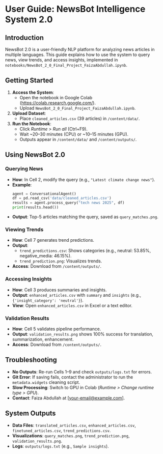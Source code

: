 # User Guide: NewsBot Intelligence System 2.0

## Introduction
NewsBot 2.0 is a user-friendly NLP platform for analyzing news articles in multiple languages. This guide explains how to use the system to query news, view trends, and access insights, implemented in `notebooks/NewsBot_2_0_Final_Project_FaizaAbdullah.ipynb`.

## Getting Started
1. **Access the System**:
   - Open the notebook in Google Colab (https://colab.research.google.com/).
   - Upload `NewsBot_2_0_Final_Project_FaizaAbdullah.ipynb`.
2. **Upload Dataset**:
   - Place `cleaned_articles.csv` (39 articles) in `/content/data/`.
3. **Run the Notebook**:
   - Click *Runtime > Run all* (Ctrl+F9).
   - Wait ~20–30 minutes (CPU) or ~10–15 minutes (GPU).
   - Outputs appear in `/content/data/` and `/content/outputs/`.

## Using NewsBot 2.0
### Querying News
- **How**: In Cell 2, modify the query (e.g., `"Latest climate change news"`).
- **Example**:
  ```python
  agent = ConversationalAgent()
  df = pd.read_csv('data/cleaned_articles.csv')
  results = agent.process_query("tech news 2025", df)
  print(results.head())
  ```
- **Output**: Top-5 articles matching the query, saved as `query_matches.png`.

### Viewing Trends
- **How**: Cell 7 generates trend predictions.
- **Output**: 
  - `trend_predictions.csv`: Shows categories (e.g., neutral: 53.85%, negative_media: 46.15%).
  - `trend_prediction.png`: Visualizes trends.
- **Access**: Download from `/content/outputs/`.

### Accessing Insights
- **How**: Cell 3 produces summaries and insights.
- **Output**: `enhanced_articles.csv` with `summary` and `insights` (e.g., `{'insight_category': 'neutral'}`).
- **View**: Open `enhanced_articles.csv` in Excel or a text editor.

### Validation Results
- **How**: Cell 5 validates pipeline performance.
- **Output**: `validation_results.png` shows 100% success for translation, summarization, enhancement.
- **Access**: Download from `/content/outputs/`.

## Troubleshooting
- **No Outputs**: Re-run Cells 1–9 and check `outputs/logs.txt` for errors.
- **Git Error**: If saving fails, contact the administrator to run the `metadata.widgets` cleaning script.
- **Slow Processing**: Switch to GPU in Colab (*Runtime > Change runtime type > GPU*).
- **Contact**: Faiza Abdullah at [your-email@example.com].

## System Outputs
- **Data Files**: `translated_articles.csv`, `enhanced_articles.csv`, `finetuned_articles.csv`, `trend_predictions.csv`.
- **Visualizations**: `query_matches.png`, `trend_prediction.png`, `validation_results.png`.
- **Logs**: `outputs/logs.txt` (e.g., `Sample insights`).